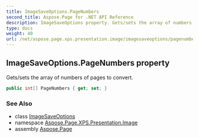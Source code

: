 ```yaml
---
title: ImageSaveOptions.PageNumbers
second_title: Aspose.Page for .NET API Reference
description: ImageSaveOptions property. Gets/sets the array of numbers of pages to convert
type: docs
weight: 40
url: /net/aspose.page.xps.presentation.image/imagesaveoptions/pagenumbers/
---
```

## ImageSaveOptions.PageNumbers property

Gets/sets the array of numbers of pages to convert.

```csharp
public int[] PageNumbers { get; set; }
```

### See Also

* class [ImageSaveOptions](../)
* namespace [Aspose.Page.XPS.Presentation.Image](../../imagesaveoptions/)
* assembly [Aspose.Page](../../../)


